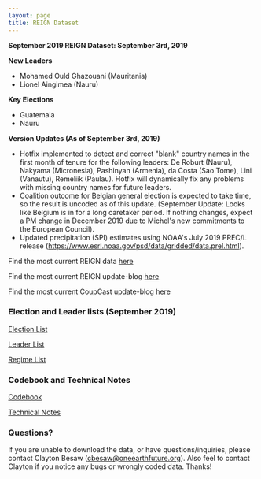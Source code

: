 ```yaml
---
layout: page
title: REIGN Dataset
---
```

**September 2019 REIGN Dataset: September 3rd, 2019**

**New Leaders**
  * Mohamed Ould Ghazouani (Mauritania)
  * Lionel Aingimea (Nauru)
  
**Key Elections**
  * Guatemala
  * Nauru

    
**Version Updates (As of September 3rd, 2019)**
  * Hotfix implemented to detect and correct "blank" country names in the first month of tenure for the following leaders: De Roburt (Nauru), Nakyama (Micronesia), Pashinyan (Armenia), da Costa (Sao Tome), Lini (Vanautu), Remeliik (Paulau). Hotfix will dynamically fix any problems with missing country names for future leaders. 
  * Coalition outcome for Belgian general election is expected to take time, so the result is uncoded as of this update. (September Update: Looks like Belgium is in for a long caretaker period. If nothing changes, expect a PM change in December 2019 due to Michel's new commitments to the European Council). 
  * Updated precipitation (SPI) estimates using NOAA's July 2019 PREC/L release (https://www.esrl.noaa.gov/psd/data/gridded/data.prel.html). 


Find the most current REIGN data [here](https://cdn.rawgit.com/OEFDataScience/REIGN.github.io/gh-pages/data_sets/REIGN_2019_9.csv) 

Find the most current REIGN update-blog [here](https://oefresearch.org/news/international-elections-and-leaders-september-2019-update)

Find the most current CoupCast update-blog [here](https://medium.com/the-die-is-forecast/september-2019-coupcast-update-500427418953)

### Election and Leader lists (September 2019)

[Election List](https://www.dl.dropboxusercontent.com/s/aai0hahioxmaifz/electionlist_9_19.csv?dl=0)

[Leader List](https://www.dl.dropboxusercontent.com/s/2u7mscp9t41281k/leaderlist_9_19.csv?dl=0)

[Regime List](https://cdn.rawgit.com/OEFDataScience/REIGN.github.io/gh-pages/data_sets/regime_list.csv)
	
### Codebook and Technical Notes

[Codebook](https://cdn.rawgit.com/OEFDataScience/REIGN.github.io/gh-pages/documents/reign_codebook.pdf)

[Technical Notes](https://cdn.rawgit.com/OEFDataScience/REIGN.github.io/gh-pages/documents/reign_notes.pdf)


### Questions?

If you are unable to download the data, or have questions/inquiries, please contact Clayton Besaw (<cbesaw@oneearthfuture.org>). Also feel to contact Clayton if you notice any bugs or wrongly coded data. Thanks!

